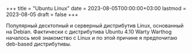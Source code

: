 +++
title = "Ubuntu Linux"
date = 2023-08-05T00:00:00+03:00
lastmod = 2023-08-05
draft = false
+++

Популярный десктопный и серверный дистрибутив Linux, основанный на Debian. Фактически с дистрибутива Ubuntu 4.10 Warty Warthog началось моё знакомство с Linux и по этой причине я предпочитаю deb-based дистрибутивы.
